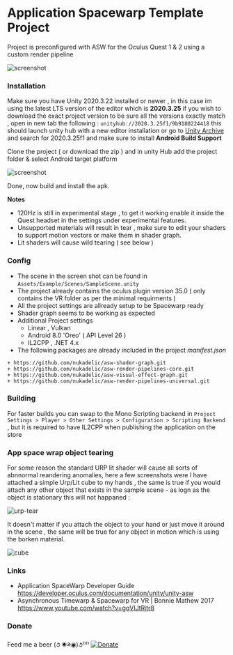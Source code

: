 # Application Spacewarp Template Project
  
  
Project is preconfigured with ASW for the Oculus Quest 1 &amp; 2 using a custom render pipeline 

![screenshot](https://raw.githubusercontent.com/nukadelic/unity-application-spacewarp/master/Img/screenshot.png)

### Installation

Make sure you have Unity 2020.3.22 installed or newer , in this case im using the latest LTS version of the editor which is **2020.3.25** if you wish to download the exact project version to be sure all the versions exactly match , open in new tab the following : `unityhub://2020.3.25f1/9b9180224418` this should launch unity hub with a new editor installation or go to [Unity Archive](https://unity3d.com/get-unity/download/archive) and search for 2020.3.25f1 and make sure to install **Android Build Support**

Clone the project ( or download the zip ) and in unity Hub add the project folder & select Android target platform  
  
![screenshot](https://raw.githubusercontent.com/nukadelic/unity-application-spacewarp/master/Img/hub.png)

Done, now build and install the apk.

**Notes** 
* 120Hz is still in experimental stage , to get it working enable it inside the Quest headset in the settings under experimental features. 
* Unsupported materials will result in tear , make sure to edit your shaders to support motion vectors or make them in shader graph.
* Lit shaders will cause wild tearing ( see below ) 

### Config 

* The scene in the screen shot can be found in `Assets/Example/Scenes/SampleScene.unity`
* The project already contains the oculus plugin version 35.0 ( only contains the VR folder as per the minimal requirments )
* All the project settings are allready setup to be Spacewarp ready 
* Shader graph seems to be working as expected 
* Additional Project settings 
  * Linear , Vulkan 
  * Android 8.0 'Oreo' ( API Level 26 ) 
  * IL2CPP , .NET 4.x  
* The following packages are already included in the project _manifest.json_
``` 
+ https://github.com/nukadelic/asw-shader-graph.git
+ https://github.com/nukadelic/asw-render-pipelines-core.git
+ https://github.com/nukadelic/asw-visual-effect-graph.git
+ https://github.com/nukadelic/asw-render-pipelines-universal.git
```

### Building 

For faster builds you can swap to the Mono Scripting backend in `Project Settings > Player > Other Settings > Configuration > Scripting Backend` , but it is required to have IL2CPP when publishing the application on the store 
  
### App space wrap object tearing 

For some reason the standard URP lit shader will cause all sorts of abnnormal reandering anomalies, here a few screenshots were I have attached a simple Urp/Lit cube to my hands , the same is true if you would attach any other object that exists in the sample scene - as logn as the object is stationary this will not happaned :  
  
![urp-tear](https://raw.githubusercontent.com/nukadelic/unity-application-spacewarp/master/Img/urp-tear.png)

It doesn't matter if you attach the object to your hand or just move it around in the scene , the same will be true for any object in motion which is using the borken material.  
  
![cube](https://raw.githubusercontent.com/nukadelic/unity-application-spacewarp/master/Img/cube.gif)
  
  
### Links 

* Application SpaceWarp Developer Guide https://developer.oculus.com/documentation/unity/unity-asw
* Asynchronous Timewarp & Spacewarp for VR | Bonnie Mathew 2017 https://www.youtube.com/watch?v=gqVIJtRjtr8

### Donate 

Feed me a beer (૭ ◉༬◉)૭⁾⁾⁾⁾ [![Donate](https://img.shields.io/badge/Donate-PayPal-green.svg)](https://www.paypal.me/wad1m)
